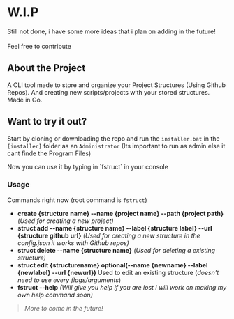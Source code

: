 # W.I.P
<p>Still not done, i have some more ideas that i plan on adding in the future! <br></br> Feel free to contribute</p>

## About the Project
A CLI tool made to store and organize your Project Structures (Using Github Repos). And creating new scripts/projects with your stored structures. Made in Go.

## Want to try it out?
Start by cloning or downloading the repo and run the `installer.bat` in the `[installer]` folder as an `Administrator` (Its important to run as admin else it cant finde the Program Files)
<p>Now you can use it by typing in `fstruct` in your console</p>

### Usage
Commands right now (root command is `fstruct`)
- **create {structure name} --name {project name} --path {project path}** *(Used for creating a new project)*
- **struct add --name {structure name} --label {structure label} --url {structure github url}** *(Used for creating a new structure in the config.json it works with Github repos)*
- **struct delete --name {structure name}** *(Used for deleting a existing structure)*
- **struct edit {structurename} optional(--name {newname} --label {newlabel} --url {newurl})** Used to edit an existing structure (*doesn't need to use every flags/arguments*)
- **fstruct --help** *(Will give you help if you are lost i will work on making my own help command soon)*
> *More to come in the future!*
